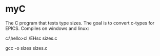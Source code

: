 # myC
The C program that tests type sizes. The goal is to convert c-types for EPICS.
Compiles on windows and linux:

c:\hello>cl /EHsc sizes.c

gcc -o sizes sizes.c
